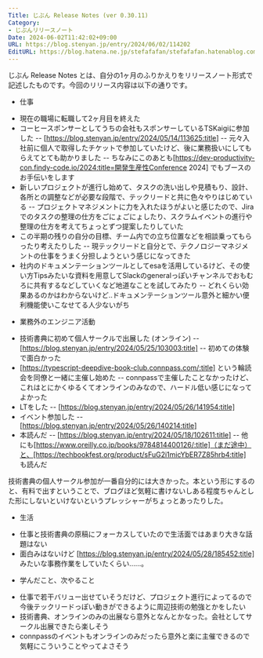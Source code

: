 ```yaml
---
Title: じぶん Release Notes (ver 0.30.11)
Category:
- じぶんリリースノート
Date: 2024-06-02T11:42:02+09:00
URL: https://blog.stenyan.jp/entry/2024/06/02/114202
EditURL: https://blog.hatena.ne.jp/stefafafan/stefafafan.hatenablog.com/atom/entry/6801883189111140181
---
```


じぶん Release Notes とは、自分の1ヶ月のふりかえりをリリースノート形式で記述したものです。今回のリリース内容は以下の通りです。

* 仕事
- 現在の職場に転職して2ヶ月目を終えた
- コーヒースポンサーとしてうちの会社もスポンサーしているTSKaigiに参加した
-- [https://blog.stenyan.jp/entry/2024/05/14/113625:title]
-- 元々入社前に個人で取得したチケットで参加していたけど、後に業務扱いにしてもらえてとても助かりました
-- ちなみにこのあとも[https://dev-productivity-con.findy-code.io/2024:title=開発生産性Conference 2024] でもブースのお手伝いをします
- 新しいプロジェクトが進行し始めて、タスクの洗い出しや見積もり、設計、各所との調整などが必要な段階で、テックリードと共に色々やりはじめている
-- プロジェクトマネジメントに力を入れたほうがよいと感じたので、Jiraでのタスクの整理の仕方をごにょごにょしたり、スクラムイベントの進行や整理の仕方を考えてちょっとずつ提案したりしていた
- この半期の残りの自分の目標、チーム内での立ち位置などを相談乗ってもらったり考えたりした
-- 現テックリードと自分とで、テクノロジーマネジメントの仕事をうまく分担しようという感じになってきた
- 社内のドキュメンテーションツールとしてesaを活用しているけど、その使い方Tipsみたいな資料を用意してSlackのgeneralっぽいチャンネルでおもむろに共有するなどしていくなど地道なことを試してみたり
-- どれくらい効果あるのかはわからないけど..ドキュメンテーションツール意外と細かい便利機能使いこなせてる人少ないがち


* 業務外のエンジニア活動
- 技術書典に初めて個人サークルで出展した (オンライン)
-- [https://blog.stenyan.jp/entry/2024/05/25/103003:title]
-- 初めての体験で面白かった
- [https://typescript-deepdive-book-club.connpass.com/:title] という輪読会を同僚と一緒に主催し始めた
-- connpassで主催したことなかったけど、これはとにかくゆるくてオンラインのみなので、ハードル低い感じになってよかった
- LTをした
-- [https://blog.stenyan.jp/entry/2024/05/26/141954:title]
- イベント参加した
-- [https://blog.stenyan.jp/entry/2024/05/26/140214:title]
- 本読んだ
-- [https://blog.stenyan.jp/entry/2024/05/18/102611:title]
-- 他にも[https://www.oreilly.co.jp/books/9784814400126/:title]（まだ途中）と、[https://techbookfest.org/product/sFuG2i1micYbER7Z85hrb4:title] も読んだ

技術書典の個人サークル参加が一番自分的には大きかった。本という形にするのと、有料で出すということで、ブログほど気軽に書けないしある程度ちゃんとした形にしないといけないというプレッシャーがちょっとあったりした。

* 生活
- 仕事と技術書典の原稿にフォーカスしていたので生活面ではあまり大きな話題はない
- 面白みはないけど [https://blog.stenyan.jp/entry/2024/05/28/185452:title] みたいな事務作業をしていたくらい……。

* 学んだこと、次やること
- 仕事で若干バリュー出せていそうだけど、プロジェクト進行によってるので今後テックリードっぽい動きができるように周辺技術の勉強とかをしたい
- 技術書典、オンラインのみの出展なら意外となんとかなった。会社としてサークル出展できたら楽しそう
- connpassのイベントもオンラインのみだったら意外と楽に主催できるので気軽にこういうことやってよさそう
